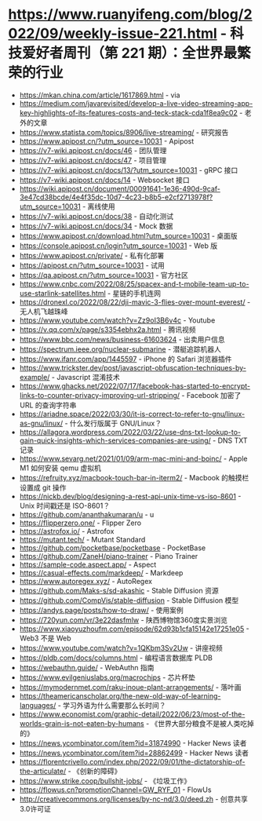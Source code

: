 # https://www.ruanyifeng.com/blog/2022/09/weekly-issue-221.html - 科技爱好者周刊（第 221 期）：全世界最繁荣的行业

- https://mkan.china.com/article/1617869.html - via
- https://medium.com/javarevisited/develop-a-live-video-streaming-app-key-highlights-of-its-features-costs-and-teck-stack-cda1f8ea9c02 - 老外的文章
- https://www.statista.com/topics/8906/live-streaming/ - 研究报告
- https://www.apipost.cn/?utm_source=10031 - Apipost
- https://v7-wiki.apipost.cn/docs/46 - 团队管理
- https://v7-wiki.apipost.cn/docs/47 - 项目管理
- https://v7-wiki.apipost.cn/docs/13/?utm_source=10031 - gRPC 接口
- https://v7-wiki.apipost.cn/docs/14 - Websocket 接口
- https://wiki.apipost.cn/document/00091641-1e36-490d-9caf-3e47cd38bcde/4e4f35dc-10d7-4c23-b8b5-e2cf2713978f?utm_source=10031 - 离线使用
- https://v7-wiki.apipost.cn/docs/38 - 自动化测试
- https://v7-wiki.apipost.cn/docs/34 - Mock 数据
- https://www.apipost.cn/download.html?utm_source=10031 - 桌面版
- https://console.apipost.cn/login?utm_source=10031 - Web 版
- https://www.apipost.cn/private/ - 私有化部署
- https://apipost.cn/?utm_source=10031 - 试用
- https://qa.apipost.cn/?utm_source=10031 - 官方社区
- https://www.cnbc.com/2022/08/25/spacex-and-t-mobile-team-up-to-use-starlink-satellites.html - 星链的手机连网
- https://dronexl.co/2022/08/22/dji-mavic-3-flies-over-mount-everest/ - 无人机飞越珠峰
- https://www.youtube.com/watch?v=Zz9oI3B6v4c - Youtube
- https://v.qq.com/x/page/s3354ebhx2a.html - 腾讯视频
- https://www.bbc.com/news/business-61603624 - 出卖用户信息
- https://spectrum.ieee.org/nuclear-submarine - 潜艇追踪机器人
- https://www.ifanr.com/app/1445597 - iPhone 的 Safari 浏览器插件
- https://www.trickster.dev/post/javascript-obfuscation-techniques-by-example/ - Javascript 混淆技术
- https://www.ghacks.net/2022/07/17/facebook-has-started-to-encrypt-links-to-counter-privacy-improving-url-stripping/ - Facebook 加密了 URL 的查询字符串
- https://ariadne.space/2022/03/30/it-is-correct-to-refer-to-gnu/linux-as-gnu/linux/ - 什么发行版属于 GNU/Linux？
- https://allagora.wordpress.com/2022/03/22/use-dns-txt-lookup-to-gain-quick-insights-which-services-companies-are-using/ - DNS TXT 记录
- https://www.sevarg.net/2021/01/09/arm-mac-mini-and-boinc/ - Apple M1 如何安装 qemu 虚拟机
- https://refruity.xyz/macbook-touch-bar-in-iterm2/ - Macbook 的触摸栏设置成 git 操作
- https://nickb.dev/blog/designing-a-rest-api-unix-time-vs-iso-8601 - Unix 时间戳还是 ISO-8601？
- https://github.com/ananthakumaran/u - u
- https://flipperzero.one/ - Flipper Zero
- https://astrofox.io/ - Astrofox
- https://mutant.tech/ - Mutant Standard
- https://github.com/pocketbase/pocketbase - PocketBase
- https://github.com/ZaneH/piano-trainer - Piano Trainer
- https://sample-code.aspect.app/ - Aspect
- https://casual-effects.com/markdeep/ - Markdeep
- https://www.autoregex.xyz/ - AutoRegex
- https://github.com/Maks-s/sd-akashic - Stable Diffusion 资源
- https://github.com/CompVis/stable-diffusion - Stable Diffusion 模型
- https://andys.page/posts/how-to-draw/ - 使用案例
- https://720yun.com/vr/3e22dasfmlw - 陕西博物馆360度实景浏览
- https://www.xiaoyuzhoufm.com/episode/62d93b1cfa15142e17251e05 - Web3 不是 Web
- https://www.youtube.com/watch?v=1QKbm3Sv2Uw - 讲座视频
- https://pldb.com/docs/columns.html - 编程语言数据库 PLDB
- https://webauthn.guide/ - WebAuthn 指南
- https://www.evilgeniuslabs.org/macrochips - 芯片杯垫
- https://mymodernmet.com/raku-inoue-plant-arrangements/ - 落叶画
- https://theamericanscholar.org/the-new-old-way-of-learning-languages/ - 学习外语为什么需要那么长时间？
- https://www.economist.com/graphic-detail/2022/06/23/most-of-the-worlds-grain-is-not-eaten-by-humans - 《世界大部分粮食不是被人类吃掉的》
- https://news.ycombinator.com/item?id=31874990 - Hacker News 读者
- https://news.ycombinator.com/item?id=28862499 - Hacker News 读者
- https://florentcrivello.com/index.php/2022/09/01/the-dictatorship-of-the-articulate/ - 《创新的障碍》
- https://www.strike.coop/bullshit-jobs/ - 《垃圾工作》
- https://flowus.cn?promotionChannel=GW_RYF_01 - FlowUs
- http://creativecommons.org/licenses/by-nc-nd/3.0/deed.zh - 创意共享3.0许可证